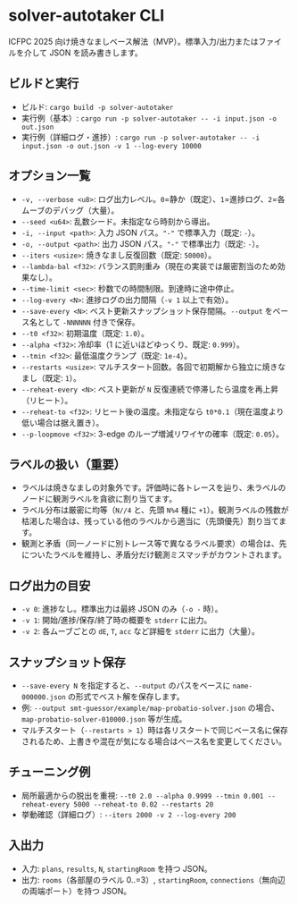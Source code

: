 # solver-autotaker CLI

ICFPC 2025 向け焼きなましベース解法（MVP）。標準入力/出力またはファイルを介して JSON を読み書きします。

## ビルドと実行
- ビルド: `cargo build -p solver-autotaker`
- 実行例（基本）: `cargo run -p solver-autotaker -- -i input.json -o out.json`
- 実行例（詳細ログ・進捗）: `cargo run -p solver-autotaker -- -i input.json -o out.json -v 1 --log-every 10000`

## オプション一覧
- `-v, --verbose <u8>`: ログ出力レベル。`0`=静か（既定）、`1`=進捗ログ、`2`=各ムーブのデバッグ（大量）。
- `--seed <u64>`: 乱数シード。未指定なら時刻から導出。
- `-i, --input <path>`: 入力 JSON パス。`"-"` で標準入力（既定: `-`）。
- `-o, --output <path>`: 出力 JSON パス。`"-"` で標準出力（既定: `-`）。
- `--iters <usize>`: 焼きなまし反復回数（既定: `50000`）。
- `--lambda-bal <f32>`: バランス罰則重み（現在の実装では厳密割当のため効果なし）。
- `--time-limit <sec>`: 秒数での時間制限。到達時に途中停止。
- `--log-every <N>`: 進捗ログの出力間隔（`-v 1` 以上で有効）。
- `--save-every <N>`: ベスト更新スナップショット保存間隔。`--output` をベース名として `-NNNNNN` 付きで保存。
- `--t0 <f32>`: 初期温度（既定: `1.0`）。
- `--alpha <f32>`: 冷却率（1 に近いほどゆっくり、既定: `0.999`）。
- `--tmin <f32>`: 最低温度クランプ（既定: `1e-4`）。
- `--restarts <usize>`: マルチスタート回数。各回で初期解から独立に焼きなまし（既定: `1`）。
- `--reheat-every <N>`: ベスト更新が `N` 反復連続で停滞したら温度を再上昇（リヒート）。
- `--reheat-to <f32>`: リヒート後の温度。未指定なら `t0*0.1`（現在温度より低い場合は据え置き）。
- `--p-loopmove <f32>`: 3-edge のループ増減リワイヤの確率（既定: `0.05`）。

## ラベルの扱い（重要）
- ラベルは焼きなましの対象外です。評価時に各トレースを辿り、未ラベルのノードに観測ラベルを貪欲に割り当てます。
- ラベル分布は厳密に均等（`N//4` と、先頭 `N%4` 種に `+1`）。観測ラベルの残数が枯渇した場合は、残っている他のラベルから適当に（先頭優先）割り当てます。
- 観測と矛盾（同一ノードに別トレース等で異なるラベル要求）の場合は、先についたラベルを維持し、矛盾分だけ観測ミスマッチがカウントされます。

## ログ出力の目安
- `-v 0`: 進捗なし。標準出力は最終 JSON のみ（`-o -` 時）。
- `-v 1`: 開始/進捗/保存/終了時の概要を `stderr` に出力。
- `-v 2`: 各ムーブごとの `dE`, `T`, `acc` など詳細を `stderr` に出力（大量）。

## スナップショット保存
- `--save-every N` を指定すると、`--output` のパスをベースに `name-000000.json` の形式でベスト解を保存します。
- 例: `--output smt-guessor/example/map-probatio-solver.json` の場合、`map-probatio-solver-010000.json` 等が生成。
- マルチスタート（`--restarts > 1`）時は各リスタートで同じベース名に保存されるため、上書きや混在が気になる場合はベース名を変更してください。

## チューニング例
- 局所最適からの脱出を重視: `--t0 2.0 --alpha 0.9999 --tmin 0.001 --reheat-every 5000 --reheat-to 0.02 --restarts 20`
- 挙動確認（詳細ログ）: `--iters 2000 -v 2 --log-every 200`

## 入出力
- 入力: `plans`, `results`, `N`, `startingRoom` を持つ JSON。
- 出力: `rooms`（各部屋のラベル 0..=3）, `startingRoom`, `connections`（無向辺の両端ポート）を持つ JSON。
